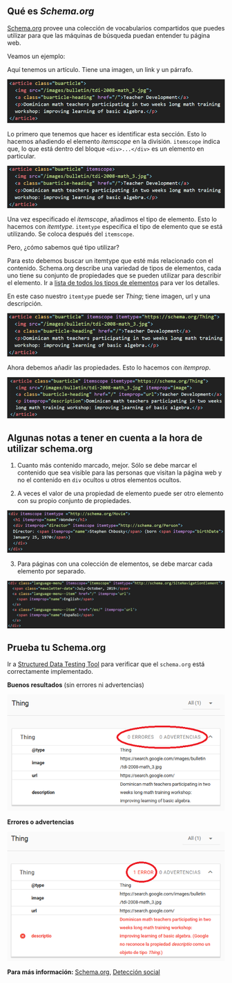 ## Qué es *Schema.org*

[Schema.org](schema.org) provee una colección de vocabularios compartidos 
que puedes utilizar para que las máquinas de búsqueda puedan entender tu página web.

Veamos un ejemplo:

Aquí tenemos un artículo. Tiene una imagen, un link y un párrafo.

![schema-markup-example-article](images/schema-markup-example-article.png)

Lo primero que tenemos que hacer es identificar esta sección. Esto lo hacemos añadiendo el elemento *itemscope* en la división. `itemscope` indica que, lo que está dentro del bloque `<div>...</div>` es un elemento en particular.

![schema-markup-example-itemscope](images/schema-markup-example-itemscope.png)

Una vez especificado el *itemscope*, añadimos el tipo de elemento. Esto lo hacemos con *itemtype*. `itemtype` especifica el tipo de elemento que se está utilizando. Se coloca después del `itemscope`.

Pero, ¿cómo sabemos qué tipo utilizar?

Para esto debemos buscar un itemtype que esté más relacionado con el contenido. Schema.org describe una variedad de tipos de elementos, cada uno tiene su conjunto de propiedades que se pueden utilizar para describir el elemento. Ir a [lista de todos los tipos de elementos](https://schema.org/docs/full.html) para ver los detalles.

En este caso nuestro `itemtype` puede ser *Thing*; tiene imagen, url y una descripción.

![schema-markup-example-itemtype](images/schema-markup-example-itemtype.png)

Ahora debemos añadir las propiedades. Esto lo hacemos con *itemprop*.

![schema-markup-example-itemprop](images/schema-markup-example-itemprop.png)

## Algunas notas a tener en cuenta a la hora de utilizar schema.org

1. Cuanto más contenido marcado, mejor. Sólo se debe marcar el contenido que sea visible para las personas que visitan la página web y no el contenido en `div` ocultos u otros elementos ocultos.

2. A veces el valor de una propiedad de elemento puede ser otro elemento con su propio conjunto de propiedades. 

![schema-example-tip-number-2](images/schema-example-tip-number-2.png)

3. Para páginas con una colección de elementos, se debe marcar cada elemento por separado. 

![schema-example-tip-number-3](images/schema-example-tip-number-3.png)

## Prueba tu Schema.org

Ir a [Structured Data Testing Tool](https://search.google.com/structured-data/testing-tool)
para verificar que el `schema.org` está correctamente implementado.

**Buenos resultados** (sin errores ni advertencias)

![schema-example-testing-tool-good](images/schema-example-testing-tool-good.png)

**Errores o advertencias**

![schema-example-testing-tool-error](images/schema-example-testing-tool-error.png)


**Para más información:** [Schema.org](https://schema.org), [Detección social](https://developers.google.com/web/fundamentals/discovery/social-discovery?hl=es)